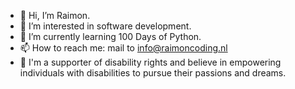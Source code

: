 - 👋 Hi, I’m Raimon.
- 👀 I’m interested in software development.
- 🌱 I’m currently learning 100 Days of Python.
- 📫 How to reach me: mail to info@raimoncoding.nl
- 💪 I'm a supporter of disability rights and believe in empowering individuals with disabilities to pursue their passions and dreams.

<!---
raimoncoding/raimoncoding is a ✨ special ✨ repository because its `README.md` (this file) appears on your GitHub profile.
You can click the Preview link to take a look at your changes.
--->
